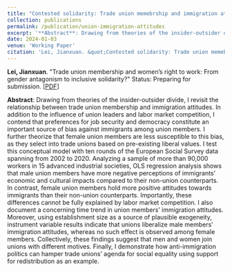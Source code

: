 ```yaml
---
title: "Contested solidarity: Trade union memebrship and immigration attitudes in Europe"
collection: publications
permalink: /publication/union-immigration-attitudes
excerpt: '**Abstract**: Drawing from theories of the insider-outsider divide, I revisit the relationship between trade union membership and immigration attitudes. In addition to the influence of union leaders and labor market competition, I contend that preferences for job security and democracy constitute an important source of bias against immigrants among union members. I further theorize that female union members are less susceptible to this bias, as they select into trade unions based on pre-existing liberal values. I test this conceptual model with ten rounds of the European Social Survey data spanning from 2002 to 2020. Analyzing a sample of more than 90,000 workers in 15 advanced industrial societies, OLS regression analysis shows that male union members have more negative perceptions of immigrants’ economic and cultural impacts compared to their non-union counterparts. In contrast, female union members hold more positive attitudes towards immigrants than their non-union counterparts. Importantly, these differences cannot be fully explained by labor market competition. I also document a concerning time trend in union members’ immigration attitudes. Moreover, using establishment size as a source of plausible exogeneity, instrument variable results indicate that unions liberalize male members’ immigration attitudes, whereas no such effect is observed among female members. Collectively, these findings suggest that men and women join unions with different motives. Finally, I demonstrate how anti-immigration politics can hamper trade unions’ agenda for social equality using support for redistribution as an example.'
date: 2024-01-03
venue: 'Working Paper'
citation: 'Lei, Jianxuan. &quot;Contested solidarity: Trade union memebrship and immigration attitudes in Europe.&quot; Status: Preparing for submission. <a href="https://jianxuan-lei.github.io/files/paper_immigration.pdf">&#091;PDF&#093;</a>'
---
```

**Lei, Jianxuan**. "Trade union membership and women’s right to work: From gender antagonism to inclusive solidarity?" Status: Preparing for submission. \[[PDF](https://jianxuan-lei.github.io/files/paper_immigration.pdf)\]

**Abstract**: Drawing from theories of the insider-outsider divide, I revisit the relationship between trade union membership and immigration attitudes. In addition to the influence of union leaders and labor market competition, I contend that preferences for job security and democracy constitute an important source of bias against immigrants among union members. I further theorize that female union members are less susceptible to this bias, as they select into trade unions based on pre-existing liberal values. I test this conceptual model with ten rounds of the European Social Survey data spanning from 2002 to 2020. Analyzing a sample of more than 90,000 workers in 15 advanced industrial societies, OLS regression analysis shows that male union members have more negative perceptions of immigrants’ economic and cultural impacts compared to their non-union counterparts. In contrast, female union members hold more positive attitudes towards immigrants than their non-union counterparts. Importantly, these differences cannot be fully explained by labor market competition. I also document a concerning time trend in union members’ immigration attitudes. Moreover, using establishment size as a source of plausible exogeneity, instrument variable results indicate that unions liberalize male members’ immigration attitudes, whereas no such effect is observed among female members. Collectively, these findings suggest that men and women join unions with different motives. Finally, I demonstrate how anti-immigration politics can hamper trade unions’ agenda for social equality using support for redistribution as an example.

